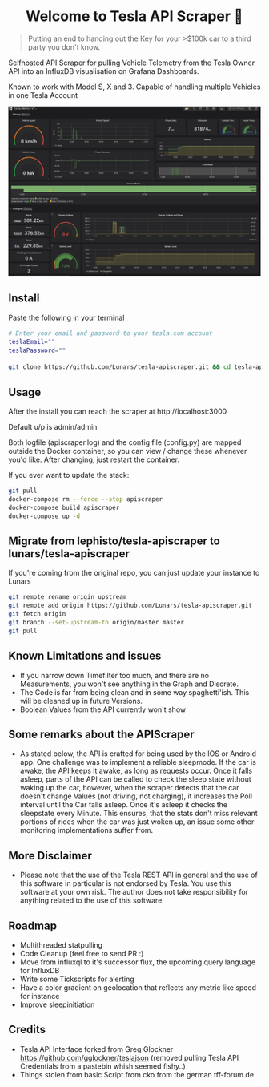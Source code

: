 <h1 align="center">Welcome to Tesla API Scraper 👋</h1>

> Putting an end to handing out the Key for your >$100k car to a third party you don't know.

Selfhosted API Scraper for pulling Vehicle Telemetry from the Tesla Owner API into an InfluxDB visualisation on Grafana Dashboards.

Known to work with Model S, X and 3. Capable of handling multiple Vehicles in one Tesla Account

![Driving Dashboard](https://raw.githubusercontent.com/lunars/tesla-apiscraper/master/screenshots/teslametrics_v2_1.png)

## Install

Paste the following in your terminal

```bash
# Enter your email and password to your tesla.com account
teslaEmail=""
teslaPassword=""

git clone https://github.com/Lunars/tesla-apiscraper.git && cd tesla-apiscraper && bash install.sh $teslaEmail $teslaPassword
```

## Usage

After the install you can reach the scraper at http://localhost:3000

Default u/p is admin/admin

Both logfile (apiscraper.log) and the config file (config.py) are mapped outside the Docker container, so you can view / change these whenever you'd like. After changing, just restart the container.

If you ever want to update the stack:

```bash
git pull
docker-compose rm --force --stop apiscraper
docker-compose build apiscraper
docker-compose up -d
```

## Migrate from lephisto/tesla-apiscraper to lunars/tesla-apiscraper

If you're coming from the original repo, you can just update your instance to Lunars

```bash
git remote rename origin upstream
git remote add origin https://github.com/Lunars/tesla-apiscraper.git
git fetch origin
git branch --set-upstream-to origin/master master
git pull
```

## Known Limitations and issues

- If you narrow down Timefilter too much, and there are no Measurements, you won't see anything in the Graph and Discrete.
- The Code is far from being clean and in some way spaghetti'ish. This will be cleaned up in future Versions.
- Boolean Values from the API currently won't show

## Some remarks about the APIScraper

- As stated below, the API is crafted for being used by the IOS or Android app. One challenge was to implement a reliable sleepmode. If the car is awake, the API keeps it awake, as long as requests occur. Once it falls asleep, parts of the API can be called to check the sleep state without waking up the car, however, when the scraper detects that the car doesn't change Values (not driving, not charging), it increases the Poll interval until the Car falls asleep. Once it's asleep it checks the sleepstate every Minute. This ensures, that the stats don't miss relevant portions of rides when the car was just woken up, an issue some other monitoring implementations suffer from.

## More Disclaimer

- Please note that the use of the Tesla REST API in general and the use of this software in particular is not endorsed by Tesla. You use this software at your own risk. The author does not take responsibility for anything related to the use of this software.

## Roadmap

- Multithreaded statpulling
- Code Cleanup (feel free to send PR :)
- Move from influxql to it's successor flux, the upcoming query language for InfluxDB
- Write some Tickscripts for alerting
- Have a color gradient on geolocation that reflects any metric like speed for instance
- Improve sleepinitiation

## Credits

- Tesla API Interface forked from Greg Glockner https://github.com/gglockner/teslajson (removed pulling Tesla API Credentials from a pastebin whish seemed fishy..)
- Things stolen from basic Script from cko from the german tff-forum.de
